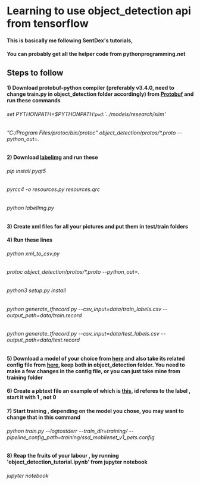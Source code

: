 # Learning to use object_detection api from tensorflow

#### This is basically me following SentDex's tutorials, 
#### You can probably get all the helper code from pythonprogramming.net

## Steps to follow

#### 1) Download protobuf-python compiler (preferably v3.4.0, need to change train.py in object_detection folder accordingly) from <a href = https://github.com/google/protobuf/releases/>Protobuf</a> and run these commands
###### set PYTHONPATH=$PYTHONPATH:`pwd`:`../models/research/slim'
######  "C:/Program Files/protoc/bin/protoc" object_detection/protos/*.proto --python_out=.

#### 2) Download <a href=https://github.com/tzutalin/labelImg>labelimg</a> and run these
###### pip install pyqt5
###### pyrcc4 -o resources.py resources.qrc
###### python labelImg.py

#### 3) Create xml files for all your pictures and put them in test/train folders

#### 4) Run these lines
###### python xml_to_csv.py
###### protoc object_detection/protos/*.proto --python_out=.
###### python3 setup.py install
###### python generate_tfrecord.py --csv_input=data/train_labels.csv --output_path=data/train.record
###### python generate_tfrecord.py --csv_input=data/test_labels.csv --output_path=data/test.record

#### 5) Download a model of your choice from <a href =https://github.com/tensorflow/models/blob/master/research/object_detection/g3doc/detection_model_zoo.md >here</a> and also take its related config file from <a href = https://github.com/tensorflow/models/tree/master/research/object_detection/samples/configs>here</a>, keep both in object_detection folder. You need to make a few changes in the config file, or you can just take mine from training folder

#### 6) Create a pbtext file an example of which is <a href = https://github.com/ShubhamDebnath/Testing/blob/master/Object%20Detection/training/duke_labels.pbtxt>this</a>, id referes to the label , start it with 1 , not 0

#### 7) Start training , depending on the model you chose, you may want to change that in this command
###### python train.py --logtostderr --train_dir=training/ --pipeline_config_path=training/ssd_mobilenet_v1_pets.config

#### 8) Reap the fruits of your labour , by running 'object_detection_tutorial.ipynb' from jupyter notebook
###### jupyter notebook
